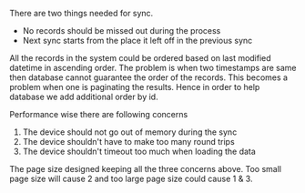 There are two things needed for sync.
- No records should be missed out during the process
- Next sync starts from the place it left off in the previous sync

All the records in the system could be ordered based on last modified datetime in ascending order. The problem is when two timestamps are same then database cannot guarantee the order of the records. This becomes a problem when one is paginating the results. Hence in order to help database we add additional order by id. 

Performance wise there are following concerns
1. The device should not go out of memory during the sync
2. The device shouldn't have to make too many round trips
3. The device shouldn't timeout too much when loading the data

The page size designed keeping all the three concerns above. Too small page size will cause 2 and too large page size could cause 1 & 3.
